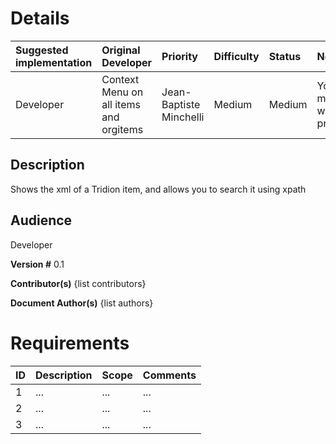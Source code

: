 # Details #
|Suggested implementation|Original Developer|Priority|Difficulty|Status|Notes|
|:-----------------------|:-----------------|:-------|:---------|:-----|:----|
|Developer|Context Menu on all items and orgitems|Jean-Baptiste Minchelli|Medium|Medium|Yoav made a working prototype| |

## Description ##
Shows the xml of a Tridion item, and allows you to search it using xpath

## Audience ##
Developer

**Version #**
0.1


**Contributor(s)**
{list contributors}

**Document Author(s)**
{list authors}

# Requirements #
| ID | Description | Scope | Comments |
|:---|:------------|:------|:---------|
| 1 | ... | ... | ... |
| 2 | ... | ... | ... |
| 3 | ... | ... | ... |
